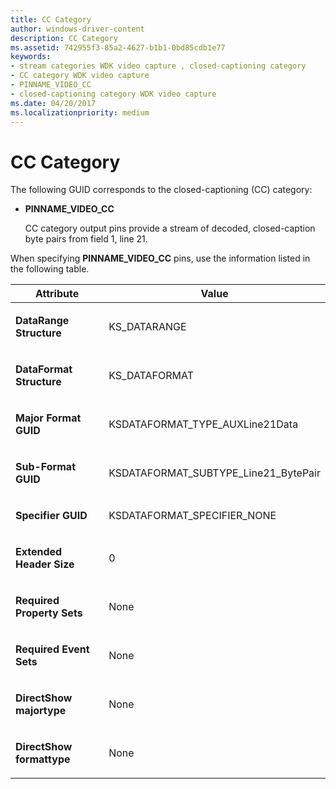 ```yaml
---
title: CC Category
author: windows-driver-content
description: CC Category
ms.assetid: 742955f3-85a2-4627-b1b1-0bd85cdb1e77
keywords:
- stream categories WDK video capture , closed-captioning category
- CC category WDK video capture
- PINNAME_VIDEO_CC
- closed-captioning category WDK video capture
ms.date: 04/20/2017
ms.localizationpriority: medium
---
```


# CC Category


The following GUID corresponds to the closed-captioning (CC) category:

-   **PINNAME\_VIDEO\_CC**

    CC category output pins provide a stream of decoded, closed-caption byte pairs from field 1, line 21.

When specifying **PINNAME\_VIDEO\_CC** pins, use the information listed in the following table.

<table>
<colgroup>
<col width="50%" />
<col width="50%" />
</colgroup>
<thead>
<tr class="header">
<th>Attribute</th>
<th>Value</th>
</tr>
</thead>
<tbody>
<tr class="odd">
<td><p><strong>DataRange Structure</strong></p></td>
<td><p>KS_DATARANGE</p></td>
</tr>
<tr class="even">
<td><p><strong>DataFormat Structure</strong></p></td>
<td><p>KS_DATAFORMAT</p></td>
</tr>
<tr class="odd">
<td><p><strong>Major Format GUID</strong></p></td>
<td><p>KSDATAFORMAT_TYPE_AUXLine21Data</p></td>
</tr>
<tr class="even">
<td><p><strong>Sub-Format GUID</strong></p></td>
<td><p>KSDATAFORMAT_SUBTYPE_Line21_BytePair</p></td>
</tr>
<tr class="odd">
<td><p><strong>Specifier GUID</strong></p></td>
<td><p>KSDATAFORMAT_SPECIFIER_NONE</p></td>
</tr>
<tr class="even">
<td><p><strong>Extended Header Size</strong></p></td>
<td><p>0</p></td>
</tr>
<tr class="odd">
<td><p><strong>Required Property Sets</strong></p></td>
<td><p>None</p></td>
</tr>
<tr class="even">
<td><p><strong>Required Event Sets</strong></p></td>
<td><p>None</p></td>
</tr>
<tr class="odd">
<td><p><strong>DirectShow majortype</strong></p></td>
<td><p>None</p></td>
</tr>
<tr class="even">
<td><p><strong>DirectShow formattype</strong></p></td>
<td><p>None</p></td>
</tr>
</tbody>
</table>

 

 

 




